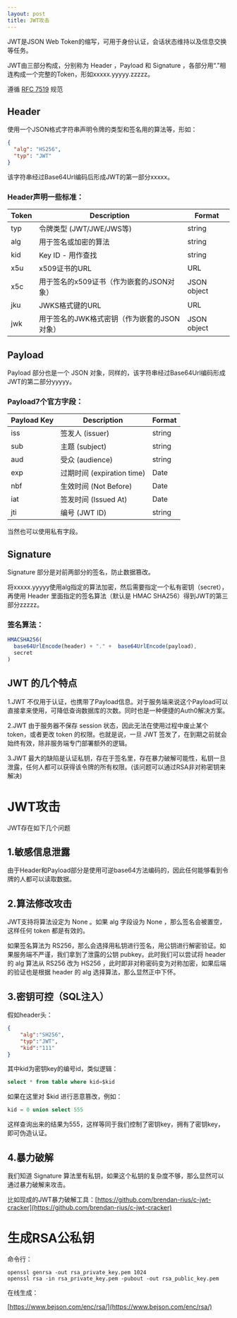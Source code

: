 ```yaml
---
layout: post
title: JWT攻击
---
```


JWT是JSON Web Token的缩写，可用于身份认证，会话状态维持以及信息交换等任务。

JWT由三部分构成，分别称为 Header ，Payload 和 Signature ，各部分用“.”相连构成一个完整的Token，形如xxxxx.yyyyy.zzzzz。

遵循 [RFC 7519](https://tools.ietf.org/html/rfc7519) 规范

## Header

使用一个JSON格式字符串声明令牌的类型和签名用的算法等，形如：

```json
{
  "alg": "HS256",
  "typ": "JWT"
}
```

该字符串经过Base64Url编码后形成JWT的第一部分xxxxx。

### Header声明一些标准：

| Token | Description                                 | Format      |
| ----- | ------------------------------------------- | ----------- |
| typ   | 令牌类型 (JWT/JWE/JWS等)                    | string      |
| alg   | 用于签名或加密的算法                        | string      |
| kid   | Key ID - 用作查找                           | string      |
| x5u   | x509证书的URL                               | URL         |
| x5c   | 用于签名的x509证书（作为嵌套的JSON对象）    | JSON object |
| jku   | JWKS格式键的URL                             | URL         |
| jwk   | 用于签名的JWK格式密钥（作为嵌套的JSON对象） | JSON object |

## Payload

Payload 部分也是一个 JSON 对象，同样的，该字符串经过Base64Url编码形成JWT的第二部分yyyyy。

### Payload7个官方字段：

| Payload Key | Description              | Format      |
| ----- | ------------------------------ | ----------- |
| iss   | 签发人 (issuer)                 | string      |
| sub   | 主题  (subject)                 | string      |
| aud   | 受众 (audience)                 | string      |
| exp   | 过期时间 (expiration time)       | Date       |
| nbf   | 生效时间 (Not Before)            | Date       |
| iat   | 签发时间 (Issued At)             | Date       |
| jti   | 编号 (JWT ID)                   | string      |

当然也可以使用私有字段。

## Signature

Signature 部分是对前两部分的签名，防止数据篡改。

将xxxxx.yyyyy使用alg指定的算法加密，然后需要指定一个私有密钥（secret），再使用 Header 里面指定的签名算法（默认是 HMAC SHA256）得到JWT的第三部分zzzzz。

### 签名算法：

```javascript
HMACSHA256(
  base64UrlEncode(header) + "." +  base64UrlEncode(payload),
  secret
)
```



## JWT 的几个特点

1.JWT 不仅用于认证，也携带了Payload信息。对于服务端来说这个Payload可以直接拿来使用，可降低查询数据库的次数。同时也是一种便捷的Auth0解决方案。

2.JWT 由于服务器不保存 session 状态，因此无法在使用过程中废止某个 token，或者更改 token 的权限。也就是说，一旦 JWT 签发了，在到期之前就会始终有效，除非服务端专门部署额外的逻辑。

3.JWT 最大的缺陷是认证私钥，存在于签名里，存在暴力破解可能性，私钥一旦泄露，任何人都可以获得该令牌的所有权限。(该问题可以通过RSA非对称密钥来解决)

# JWT攻击

JWT存在如下几个问题

## 1.敏感信息泄露

由于Header和Payload部分是使用可逆base64方法编码的，因此任何能够看到令牌的人都可以读取数据。

## 2.算法修改攻击

JWT支持将算法设定为 None 。如果 alg 字段设为 None ，那么签名会被置空，这样任何 token 都是有效的。

如果签名算法为 RS256，那么会选择用私钥进行签名，用公钥进行解密验证。如果服务端不严谨，我们拿到了泄露的公钥 pubkey。此时我们可以尝试将 header 的 alg 算法从 RS256 改为 HS256 ，此时即非对称密码变为对称加密，如果后端的验证也是根据 header 的 alg 选择算法，那么显然正中下怀。

## 3.密钥可控（SQL注入）

假如header头：

```json
{
    "alg":"SH256",
    "typ":"JWT",
    "kid":"111"
}
```

其中kid为密钥key的编号id，类似逻辑：

```sql
select * from table where kid=$kid
```

如果在这里对 $kid 进行恶意篡改，例如：

```sql
kid = 0 union select 555
```

这样查询出来的结果为555，这样等同于我们控制了密钥key，拥有了密钥key，即可伪造认证。

## 4.暴力破解

我们知道 Signature 算法里有私钥，如果这个私钥的复杂度不够，那么显然可以通过暴力破解来攻击。

比如现成的JWT暴力破解工具：[https://github.com/brendan-rius/c-jwt-cracker](https://github.com/brendan-rius/c-jwt-cracker)

# 生成RSA公私钥

命令行：

```
openssl genrsa -out rsa_private_key.pem 1024
openssl rsa -in rsa_private_key.pem -pubout -out rsa_public_key.pem
```

在线生成：

[https://www.bejson.com/enc/rsa/](https://www.bejson.com/enc/rsa/)



































